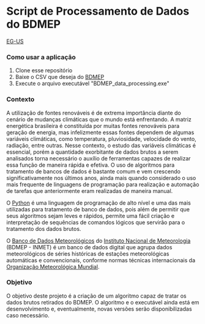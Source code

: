 # Script de Processamento de Dados do BDMEP

[EG-US](https://github.com/Luizfelz/bdmep_data_processing_script/blob/main/README_EN-US.md)

### Como usar a aplicação

1. Clone esse repositório
2. Baixe o CSV que deseja do [BDMEP](https://bdmep.inmet.gov.br/)
3. Execute o arquivo executável "BDMEP_data_processing.exe"

### **Contexto**

A utilização de fontes renováveis é de extrema importância diante do cenário de mudanças climáticas que o mundo está enfrentando. A matriz energética brasileira é constituída por muitas fontes renováveis para geração de energia, mas infelizmente essas fontes dependem de algumas variáveis climáticas, como temperatura, pluviosidade, velocidade do vento, radiação, entre outras. Nesse contexto, o estudo das variáveis climáticas é essencial, porém a quantidade exorbitante de dados brutos a serem analisados torna necessário o auxílio de ferramentas capazes de realizar essa função de maneira rápida e efetiva. O uso de algoritmos para tratamento de bancos de dados é bastante comum e vem crescendo significativamente nos últimos anos, ainda mais quando considerado o uso mais frequente de linguagens de programação para realização e automação de tarefas que anteriormente eram realizadas de maneira manual.

O [Python](https://www.python.org/) é uma linguagem de programação de alto nível e uma das mais utilizadas para tratamento de banco de dados, pois além de permitir que seus algoritmos sejam leves e rápidos, permite uma fácil criação e interpretação de sequências de comandos lógicos que servirão para o tratamento dos dados brutos.

O [Banco de Dados Meteorológicos](https://bdmep.inmet.gov.br/) do [Instituto Nacional de Meteorologia](https://portal.inmet.gov.br/) (BDMEP - INMET) é um banco de dados digital que agrupa dados meteorológicos de séries históricas de estações meteorológicas automáticas e convencionais, conforme normas técnicas internacionais da [Organização Meteorológica Mundial](https://news.un.org/pt/tags/organizacao-meteorologica-mundial).

### **Objetivo**

O objetivo deste projeto é a criação de um algoritmo capaz de tratar os dados brutos retirados do BDMEP. O algoritmo e o executável ainda está em desenvolvimento e, eventualmente, novas versões serão disponibilizadas caso necessário.

